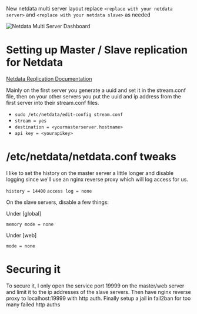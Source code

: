 New netdata multi server layout replace `<replace with your netdata server>` and `<replace with your netdata slave>` as needed

![Netdata Multi Server Dashboard](./netdatadash.png)


# Setting up Master / Slave replication for Netdata

[Netdata Replication Documentation](https://github.com/netdata/netdata/tree/master/streaming)

Mainly on the first server you generate a uuid and set it in the stream.conf file, then on your other servers you put the uuid and ip address from the first server into their stream.conf files.

* `sudo /etc/netdata/edit-config stream.conf`
* `stream = yes`
* `destination = <yourmasterserver.hostname>`
* `api key = <yourapikey>`

# /etc/netdata/netdata.conf tweaks

I like to set the history on the master server a little longer and disable logging since we'll use an nginx reverse proxy which will log access for us.

`history = 14400`
`access log = none`

On the slave servers, disable a few things:

Under [global]

`memory mode = none`

Under [web]

`mode = none`

# Securing it

To secure it, I only open the service port 19999 on the master/web server and limit it to the ip addresses of the slave servers. Then have nginx reverse proxy to localhost:19999 with http auth. Finally setup a jail in fail2ban for too many failed http auths
